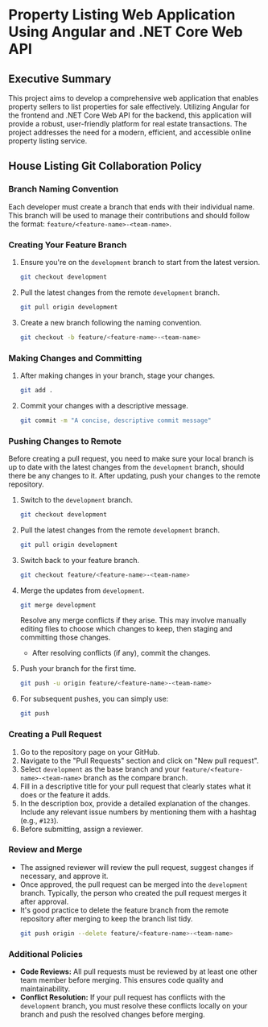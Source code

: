 # Property Listing Web Application Using Angular and .NET Core Web API

## Executive Summary
This project aims to develop a comprehensive web application that enables property sellers to list properties for sale effectively. Utilizing Angular for the frontend and .NET Core Web API for the backend, this application will provide a robust, user-friendly platform for real estate transactions. The project addresses the need for a modern, efficient, and accessible online property listing service.

## House Listing Git Collaboration Policy

### Branch Naming Convention
Each developer must create a branch that ends with their individual name. This branch will be used to manage their contributions and should follow the format: `feature/<feature-name>-<team-name>`.

### Creating Your Feature Branch
1. Ensure you're on the `development` branch to start from the latest version.
    ```bash
    git checkout development
    ```
2. Pull the latest changes from the remote `development` branch.
    ```bash
    git pull origin development
    ```
3. Create a new branch following the naming convention.
    ```bash
    git checkout -b feature/<feature-name>-<team-name>
    ```

### Making Changes and Committing
1. After making changes in your branch, stage your changes.
    ```bash
    git add .
    ```
2. Commit your changes with a descriptive message.
    ```bash
    git commit -m "A concise, descriptive commit message"
    ```

### Pushing Changes to Remote
Before creating a pull request, you need to make sure your local branch is up to date with the latest changes from the `development` branch, should there be any changes to it. After updating, push your changes to the remote repository.

1. Switch to the `development` branch.
    ```bash
    git checkout development
    ```
2. Pull the latest changes from the remote `development` branch.
    ```bash
    git pull origin development
    ```
3. Switch back to your feature branch.
    ```bash
    git checkout feature/<feature-name>-<team-name>
    ```
4. Merge the updates from `development`.
    ```bash
    git merge development
    ```
    Resolve any merge conflicts if they arise. This may involve manually editing files to choose which changes to keep, then staging and committing those changes.
    - After resolving conflicts (if any), commit the changes.

5. Push your branch for the first time.
    ```bash
    git push -u origin feature/<feature-name>-<team-name>
    ```
6. For subsequent pushes, you can simply use:
    ```bash
    git push
    ```

### Creating a Pull Request
1. Go to the repository page on your GitHub.
2. Navigate to the "Pull Requests" section and click on "New pull request".
3. Select `development` as the base branch and your `feature/<feature-name>-<team-name>` branch as the compare branch.
4. Fill in a descriptive title for your pull request that clearly states what it does or the feature it adds.
5. In the description box, provide a detailed explanation of the changes. Include any relevant issue numbers by mentioning them with a hashtag (e.g., `#123`).
6. Before submitting, assign a reviewer.

### Review and Merge
- The assigned reviewer will review the pull request, suggest changes if necessary, and approve it.
- Once approved, the pull request can be merged into the `development` branch. Typically, the person who created the pull request merges it after approval.
- It's good practice to delete the feature branch from the remote repository after merging to keep the branch list tidy.
    ```bash
    git push origin --delete feature/<feature-name>-<team-name>
    ```

### Additional Policies
- **Code Reviews:** All pull requests must be reviewed by at least one other team member before merging. This ensures code quality and maintainability.
- **Conflict Resolution:** If your pull request has conflicts with the `development` branch, you must resolve these conflicts locally on your branch and push the resolved changes before merging.
